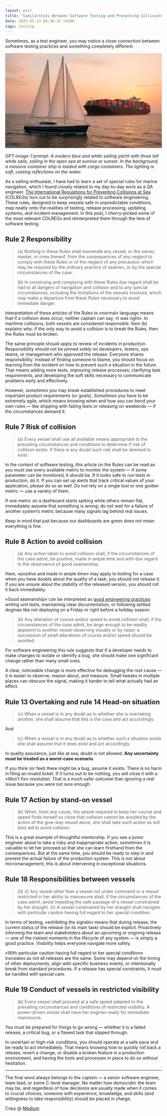 ```yaml
---
layout: post
title: "Similarities Between Software Testing and Preventing Collisions at Sea"
date: 2025-05-13 04:30:32 +0200
tags: testing
---
```


Sometimes, as a test engineer, you may notice a close connection between software testing practices and something completely different.

![GPT-image-1 prompt](/assets/2025-05-13/00-colregs.jpg)

_GPT-image-1 prompt: A modern blue and white sailing yacht with three tall white sails, sailing in the open sea at sunrise or sunset. In the background, a massive container ship is loaded with cargo containers. The lighting is soft, casting reflections on the water._

As a sailing enthusiast, I have had to learn a set of special rules for marine navigation, which I found closely related to my day-to-day work as a QA engineer. [The International Regulations for Preventing Collisions at Sea](https://en.wikipedia.org/wiki/International_Regulations_for_Preventing_Collisions_at_Sea) (COLREGs) turn out to be surprisingly related to software engineering. These rules, designed to keep vessels safe in unpredictable conditions, map neatly onto the realities of testing, release processing, updating systems, and incident management. In this post, I cherry-picked some of the most relevant COLREGs and reinterpreted them through the lens of software testing.

## Rule 2 Responsibility

> (a) Nothing in these Rules shall exonerate any vessel, or the owner, master, or crew thereof, from the consequences of any neglect to comply with these Rules or of the neglect of any precaution which may be required by the ordinary practice of seamen, or by the special circumstances of the case.
>
> (b) In construing and complying with these Rules due regard shall be had to all dangers of navigation and collision and to any special circumstances, including the limitations of the vessels involved, which may make a departure from these Rules necessary to avoid immediate danger.

Interpretation of these articles of the Rules to «normal» language means that if a collision does occur, neither captain can say, «I was right». In maritime collisions, both vessels are considered responsible. Item (b) explains why: if the only way to avoid a collision is to break the Rules, then the Rules must be broken.

The same principle should apply to review of incidents in production. Responsibility should not be pinned solely on developers, testers, ops teams, or management who approved the release. Everyone shares responsibility. Instead of finding someone to blame, you should focus on learning from the incident on how to prevent such a situation in the future. That means adding more tests, improving release processes, clarifying task requirements, and developing the soft skills necessary to communicate problems early and effectively.

However, _sometimes_ you may break established procedures to meet important product requirements (or goals). _Sometimes_ you have to be extremely agile, which means knowing when and how you can bend your own rules — like shipping with failing tests or releasing on weekends — if the circumstances demand it.

## Rule 7 Risk of collision

> (a) Every vessel shall use all available means appropriate to the prevailing circumstances and conditions to determine if risk of collision exists. If there is any doubt such risk shall be deemed to exist.

In the context of software testing, this article on the Rules can be read as you must use every available metric to monitor the system — if some parameter can be monitored, it should be. If it looks safe to run tests in production, do it. If you can set up alerts that track critical values of your application, please do so as well. Do not rely on a single tool or one golden metric — use a variety of them.

If one metric on a dashboard starts spiking while others remain flat, immediately assume that something is wrong; do not wait for a failure of another system’s metric because many signals lag behind real issues.

Keep in mind that just because our dashboards are green does not mean everything is fine.

## Rule 8 Action to avoid collision

> (a) Any action taken to avoid collision shall, if the circumstances of the case admit, be positive, made in ample time and with due regard to the observance of good seamanship.

Here, «positive and made in ample time» may apply to testing for a case when you have doubts about the quality of a task; you should not release it. If you are unsure about the stability of the released version, you should roll it back immediately.

«Good seamanship» can be interpreted as [good engineering practices](https://en.wikipedia.org/wiki/Good_engineering_practice): writing unit tests, maintaining clear documentation, or following settled dogmas like not deploying on a Friday or right before a holiday season.

> (b) Any alteration of course and/or speed to avoid collision shall, if the circumstances of the case admit, be large enough to be readily apparent to another vessel observing visually or by radar; a succession of small alterations of course and/or speed should be avoided.

For software engineering this rule suggests that if a developer needs to make changes to isolate or identify a bug, she should make one significant change rather than many small ones.

A clear, noticeable change is more effective for debugging the root cause — it is easier to observe, reason about, and measure. Small tweaks in multiple places can obscure the signal, making it harder to tell what actually had an effect.

## Rule 13 Overtaking and rule 14 Head-on situation

> (c) When a vessel is in any doubt as to whether she is overtaking another, she shall assume that this is the case and act accordingly.

And

> (c) When a vessel is in any doubt as to whether such a situation exists she shall assume that it does exist and act accordingly.

In quality assurance, just like at sea, doubt is not allowed. **Any uncertainty must be treated as a worst-case scenario.**

If you think (or feel) there might be a bug, assume it exists. There is no harm in filing an invalid ticket. If it turns out to be nothing, you will close it with a «Won’t fix» resolution. That is a much safer outcome than ignoring a real issue because you were not sure enough.

## Rule 17 Action by stand-on vessel

> (b) When, from any cause, the vessel required to keep her course and speed finds herself so close that collision cannot be avoided by the action of the give-way vessel alone, she shall take such action as will best aid to avoid collision.

This is a great example of thoughtful mentorship. If you see a junior engineer about to take a risky and inappropriate action, sometimes it is valuable to let her proceed so that she can learn firsthand from the consequences. But at the same time, you should be ready to step in and prevent the actual failure of the production system. This is not about micromanagement, this is about intervening in exceptional situations.

## Rule 18 Responsibilities between vessels

> (d) (i) Any vessel other than a vessel not under command or a vessel restricted in her ability to manoeuvre shall, if the circumstances of the case admit, avoid impeding the safe passage of a vessel constrained by her draught.
> (ii) A vessel constrained by her draught shall navigate with particular caution having full regard to her special condition.

In terms of testing, «exhibiting the signals» means that during release, the current status of the release (or its main task) should be explicit. Proactively informing the team and stakeholders about an upcoming or ongoing release — one of the riskiest moments in the lifecycle of any system — is simply a good practice. Visibility helps everyone navigate more safely.

«With particular caution having full regard to her special condition» translates as not all releases are the same. Some may depend on the timing of other deployments, align with specific business events, or intentionally break from standard procedures. If a release has special constraints, it must be handled with special care.

## Rule 19 Conduct of vessels in restricted visibility

> (b) Every vessel shall proceed at a safe speed adapted to the prevailing circumstances and conditions of restricted visibility. A power-driven vessel shall have her engines ready for immediate manoeuvre.

You must be prepared for things to go wrong — whether it is a failed release, a critical bug, or a flawed task that slipped through.

In uncertain or high-risk conditions, you should operate at a safe pace and be ready to act immediately. That means knowing how to quickly roll back a release, revert a change, or disable a broken feature in a production environment, and having the tools and processes in place to do so without hesitation.

---

The final word always belongs to the captain — a senior software engineer, team lead, or some C-level manager. No matter how democratic the team may be, and regardless of how decisions are usually made when it comes to crucial choices, someone with experience, knowledge, and skills (and willingness to take responsibility) should be placed in charge.

Copy @ [Medium](https://adequatica.medium.com/correlation-between-software-testing-and-preventing-collisions-at-sea-3902a934d327)
